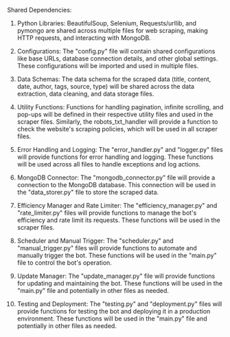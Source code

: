 Shared Dependencies:

1. Python Libraries: BeautifulSoup, Selenium, Requests/urllib, and pymongo are shared across multiple files for web scraping, making HTTP requests, and interacting with MongoDB.

2. Configurations: The "config.py" file will contain shared configurations like base URLs, database connection details, and other global settings. These configurations will be imported and used in multiple files.

3. Data Schemas: The data schema for the scraped data (title, content, date, author, tags, source, type) will be shared across the data extraction, data cleaning, and data storage files.

4. Utility Functions: Functions for handling pagination, infinite scrolling, and pop-ups will be defined in their respective utility files and used in the scraper files. Similarly, the robots_txt_handler will provide a function to check the website's scraping policies, which will be used in all scraper files.

5. Error Handling and Logging: The "error_handler.py" and "logger.py" files will provide functions for error handling and logging. These functions will be used across all files to handle exceptions and log actions.

6. MongoDB Connector: The "mongodb_connector.py" file will provide a connection to the MongoDB database. This connection will be used in the "data_storer.py" file to store the scraped data.

7. Efficiency Manager and Rate Limiter: The "efficiency_manager.py" and "rate_limiter.py" files will provide functions to manage the bot's efficiency and rate limit its requests. These functions will be used in the scraper files.

8. Scheduler and Manual Trigger: The "scheduler.py" and "manual_trigger.py" files will provide functions to automate and manually trigger the bot. These functions will be used in the "main.py" file to control the bot's operation.

9. Update Manager: The "update_manager.py" file will provide functions for updating and maintaining the bot. These functions will be used in the "main.py" file and potentially in other files as needed.

10. Testing and Deployment: The "testing.py" and "deployment.py" files will provide functions for testing the bot and deploying it in a production environment. These functions will be used in the "main.py" file and potentially in other files as needed.